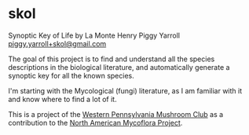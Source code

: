 # skol
Synoptic Key of Life
by La Monte Henry Piggy Yarroll <piggy.yarroll+skol@gmail.com>

The goal of this project is to find and understand all the species
descriptions in the biological literature, and automatically generate
a synoptic key for all the known species.

I'm starting with the Mycological (fungi) literature, as I am familiar
with it and know where to find a lot of it.

This is a project of the [Western Pennsylvania Mushroom
Club](http://wpamushroomclub.org) as a contribution to the [North
American Mycoflora Project](http://mycoflora.org).
